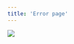 ```yaml
---
title: 'Error page'
---
```

<script lang="ts">
    import { page } from '$app/stores';
</script>

<img src="{$page.data.images[0].src}"/>

